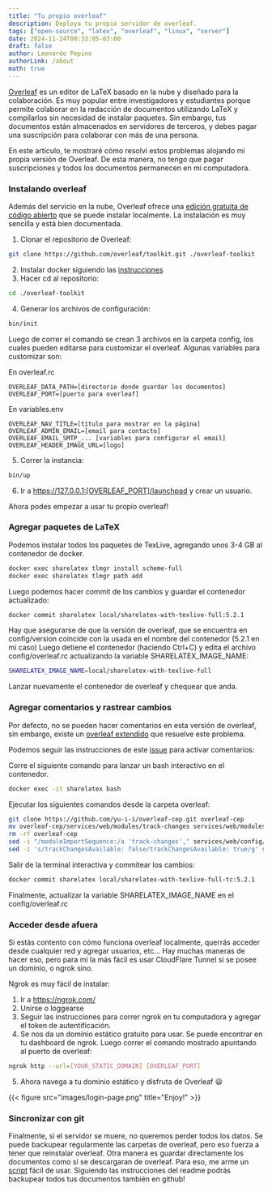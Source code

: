 ```yaml
---
title: "Tu propio overleaf"
description: Deploya tu propio servidor de overleaf.
tags: ["open-source", "latex", "overleaf", "linux", "server"]
date: 2024-11-24T00:33:05-03:00
draft: false
author: Leonardo Pepino
authorLink: /about
math: true
---
```


[Overleaf](https://www.overleaf.com/) es un editor de LaTeX basado en la nube y diseñado para la colaboración. Es muy popular entre investigadores y estudiantes porque permite colaborar en la redacción de documentos utilizando LaTeX y compilarlos sin necesidad de instalar paquetes. Sin embargo, tus documentos están almacenados en servidores de terceros, y debes pagar una suscripción para colaborar con más de una persona.

En este artículo, te mostraré cómo resolví estos problemas alojando mi propia versión de Overleaf. De esta manera, no tengo que pagar suscripciones y todos los documentos permanecen en mi computadora.

### Instalando overleaf

Además del servicio en la nube, Overleaf ofrece una [edición gratuita de código abierto](https://github.com/overleaf/overleaf) que se puede instalar localmente.
La instalación es muy sencilla y está bien documentada.

1) Clonar el repositorio de Overleaf:
```bash
git clone https://github.com/overleaf/toolkit.git ./overleaf-toolkit
```
2) Instalar docker siguiendo las [instrucciones](https://docs.docker.com/engine/install/ubuntu/)
3) Hacer cd al repositorio:
```bash
cd ./overleaf-toolkit
```
4) Generar los archivos de configuración:
```bash
bin/init
```

Luego de correr el comando se crean 3 archivos en la carpeta config, los cuales pueden editarse para customizar el overleaf.
Algunas variables para customizar son:

En overleaf.rc
```
OVERLEAF_DATA_PATH=[directorio donde guardar los documentos]
OVERLEAF_PORT=[puerto para overleaf]
```

En variables.env
```
OVERLEAF_NAV_TITLE=[título para mostrar en la página]
OVERLEAF_ADMIN_EMAIL=[email para contacto]
OVERLEAF_EMAIL_SMTP_... [variables para configurar el email]
OVERLEAF_HEADER_IMAGE_URL=[logo]
```

5) Correr la instancia:
```bash
bin/up
```

6) Ir a https://127.0.0.1:[OVERLEAF_PORT]/launchpad y crear un usuario.

Ahora podes empezar a usar tu propio overleaf!

### Agregar paquetes de LaTeX

Podemos instalar todos los paquetes de TexLive, agregando unos 3-4 GB al contenedor de docker.

```bash
docker exec sharelatex tlmgr install scheme-full
docker exec sharelatex tlmgr path add
```

Luego podemos hacer commit de los cambios y guardar el contenedor actualizado:
```bash
docker commit sharelatex local/sharelatex-with-texlive-full:5.2.1
```

Hay que asegurarse de que la versión de overleaf, que se encuentra en config/version coincide con la usada en el nombre del contenedor (5.2.1 en mi caso)
Luego detiene el contenedor (haciendo Ctrl+C) y edita el archivo config/overleaf.rc actualizando la variable SHARELATEX_IMAGE_NAME:

```bash
SHARELATEX_IMAGE_NAME=local/sharelatex-with-texlive-full 
```

Lanzar nuevamente el contenedor de overleaf y chequear que anda.

### Agregar comentarios y rastrear cambios

Por defecto, no se pueden hacer comentarios en esta versión de overleaf, sin embargo, existe un [overleaf extendido](https://github.com/yu-i-i/overleaf-cep/tree/ldap-tc) que resuelve este problema.

Podemos seguir las instrucciones de este [issue](https://github.com/overleaf/overleaf/issues/1193#issuecomment-2256681075) para activar comentarios:

Corre el siguiente comando para lanzar un bash interactivo en el contenedor.

```bash
docker exec -it sharelatex bash
```
Ejecutar los siguientes comandos desde la carpeta overleaf:

```bash
git clone https://github.com/yu-i-i/overleaf-cep.git overleaf-cep
mv overleaf-cep/services/web/modules/track-changes services/web/modules/track-changes
rm -rf overleaf-cep
sed -i "/moduleImportSequence:/a 'track-changes'," services/web/config/settings.defaults.js
sed -i 's/trackChangesAvailable: false/trackChangesAvailable: true/g' services/web/app/src/Features/Project/ProjectEditorHandler.js
```

Salir de la terminal interactiva y commitear los cambios:

```bash
docker commit sharelatex local/sharelatex-with-texlive-full-tc:5.2.1
```

Finalmente, actualizar la variable SHARELATEX_IMAGE_NAME en el config/overleaf.rc

### Acceder desde afuera
Si estás contento con cómo funciona overleaf localmente, querrás acceder desde cualquier red y agregar usuarios, etc...
Hay muchas maneras de hacer eso, pero para mi la más fácil es usar CloudFlare Tunnel si se posee un dominio, o ngrok sino.

Ngrok es muy fácil de instalar:

1) Ir a https://ngrok.com/
2) Unirse o loggearse
3) Seguir las instrucciones para correr ngrok en tu computadora y agregar el token de autentificación.
4) Se nos da un dominio estático gratuito para usar. Se puede encontrar en tu dashboard de ngrok. Luego correr el comando mostrado apuntando al puerto de overleaf:
```bash
ngrok http --url=[YOUR_STATIC_DOMAIN] [OVERLEAF_PORT]
```
5) Ahora navega a tu dominio estático y disfruta de Overleaf 😃

{{< figure src="images/login-page.png" title="Enjoy!" >}}

### Sincronizar con git
Finalmente, si el servidor se muere, no queremos perder todos los datos. Se puede backupear regularmente las carpetas de overleaf, pero eso fuerza a tener que reinstalar overleaf. Otra manera es guardar directamente los documentos como si se descargaran de overleaf. Para eso, me arme un [script](https://github.com/mrpep/overleaf-git-sync) fácil de usar. Siguiendo las instrucciones del readme podrás backupear todos tus documentos también en github!
